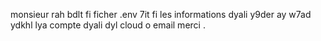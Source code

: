 monsieur rah bdlt fi ficher .env 7it fi les informations dyali y9der ay w7ad ydkhl lya compte dyali dyl cloud o email merci .
